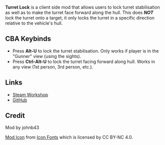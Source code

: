 **Turret Lock** is a client side mod that allows users to lock turret stabilisation as well as to make the turret face forward along the hull.
This does ***NOT*** lock the turret onto a target, it only locks the turret in a specific direction relative to the vehicle's hull.

<h2>CBA Keybinds</h2>

* Press **Alt-U** to lock the turret stabilisation. Only works if player is in the "Gunner" view (using the sights).
* Press **Ctrl-Alt-U** to lock the turret facing forward along hull. Works in any view (1st person, 3rd person, etc.).

<h2>Links</h2>

* [Steam Workshop](https://steamcommunity.com/sharedfiles/filedetails/?id=2777111000)
* [GitHub](https://github.com/johnb432/Turret-Lock)

<h2>Credit</h2>

Mod by johnb43

[Mod Icon](http://getdrawings.com/get-drawing#army-tank-drawing-61.jpg) from [Icon Fonts](http://www.onlinewebfonts.com/icon) which is licensed by CC BY-NC 4.0.

